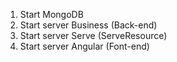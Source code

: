 1. Start MongoDB
2. Start server Business (Back-end)
3. Start server Serve (ServeResource)
4. Start server Angular (Font-end)